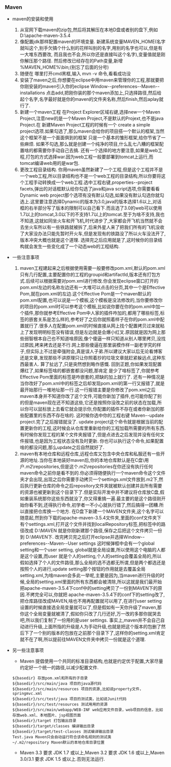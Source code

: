 ### Maven
* maven的安装和使用
  1. 从官网下载maven的zip包,然后将其解压在本地D盘或者别的盘下,例如  D:\apache-maven-3.5.4 
  2. 像配置jdk那样配置maven的环境变量. 新建系统变量MAVEN_HOME(名字就叫这个,别手欠搞个什么别的花样叫别的名字,用别的名字也可以,但是有一大堆东西要改,
而且我也不会,所以你还是直接叫这个名字),变量值就是刚你解压那个路径. 然后修改已经存在的Path变量,新增 %MAVEN_HOME%\bin;(别忘了后面的分号)
  3. 随便在 哪里打开cmd黑框,输入  mvn -v  命令,看看成功没
  4. 安装了maven之后,你想要在eclipse中用maven来管理你的工程,那就要把你刚安装的maven引入你的eclipse  Window--preferences--Maven--installations
点击add,把刚你装的那个maven添加上,只选择路径,然后给起个名字,名字最好就是你的maven的文件夹名称,然后finish,然后aplay就行了.
  5. 新建一个maven工程  在Project Explorer区域右键,选择new一个Maven Project,注意new的是一个Maven Project,不是默认的Projext,也不是java Project.在
新建Maven Project工程的时候有一个 create a simple project选项.如果勾选了,那么maven会给你的项目搭一个默认的框架,当然这个框架不是一个面面俱到的框架
只是一个基本的雏形框架,给你节省了一些麻烦. 如果不勾选,那么就是创建一个纯净的项目,什么乱七八糟的框架配置啥的都需要你手动自己去搞. 还有一个选择的地方要注意,如果是web工程,打包的方式选择war.因为web工程一般要部署到tomcat上运行,而tomcat编译web用的是war包.
  6. 更改工程目录结构. 你用maven虽然新建了一个工程,但是这个工程并不是一个web工程,所以目录结构也不是一个web工程的目录结构,所以你要将这个工程手动转换成一个web工程.选中工程右键,properties--project facets,弹出的对话框默认给你勾选了java和java script选项,你需要看看Dynamic web project那个选项有没有默认勾选,如果没有默认勾选你就勾选上.这里要注意选择Dynamic的版本为3.0,java的版本选择1.6以上,对话框的右半部分写了版本的限制可以自己看下.而且选了3.0的web可以使用1.7以上的tomcat,3.0以下的不支持1.7以上的tomcat.至于为啥不支持,我也不知道,这就如同坐火车和开飞机,时代进步了,大家都会开飞机当然就不会去坐火车所以有一些铁路就被拆了,后来外星人来了把我们所有的飞机没收了大家没办法只能先暂时开火车,但是发现有的铁路没了所以火车没法开了,版本冲突大概也就是这个道理. 选择完之后应用就是了,这时候你的目录结构就会发生一些变化成了一个动态web的工程结构.

* 一些注意事项
  1. maven工程建起来之后根据使用需要一般要修改pom.xml,默认的pom.xml只有几行配置,主要配置你的工程的groupid和artifactId,版本还有打包方式.后续可以根据需要对pom.xml进行修改.你会发现eclipse窗口打开的pom.xml左边的名称左边还有一大堆可以点击的分页,其中一个是Effective Pom,就在pom.xml的左边.这个Effective Pom是一个maven默认的pom.xml配置,也可以说是一个模板,这个模板是没法修改的,当你要修改你的项目的pom.xml时可以参考这个模板,比如说你要在你的pom.xml中加一个插件,那你就参考Effective Pom中人家的插件咋加的,都用了哪些标签,标签的嵌套关系是怎么样的,参考好了之后你就照着样子在你的pom.xml中配置就行了.很多人在配置pom.xml的时候直接从网上找个配置拷贝过来就粘上了发现明明标签没有错误,但是左边就是会爆小红叉.原因就是因为网上那些弱智根本自己也不知道啥原因,像个傻逼一样只知道从别人哪里拷贝,没找过原因,拷来拷去还是不行.网上那些傻逼在那里装模作样一副老学究的样子,但实际上不过是牵强附会,真是误人子弟.所以建议大家以后无论看博客还是文章,发现那些不讲原理只让你照着抄的垃圾文章就赶紧躲远点,这种东西最害人. 算了扯远了,只是突然想到略作感慨. 回到正题,你如果发现配置爆红了,如果标签啥的都嵌套都没问题,那肯定 是少了啥标签了,你就参考Effective Pom里面的标签是咋嵌套的,把缺的加上就行了.  还有一种情况是当你改好了pom.xml中的标签之后却发现pom.xml的第一行又报错了,就是最开始那行一堆地址那一行.这一行报错主要是你修改了pom.xml之后maven本身并不知道你改了这个文件,可能你新加了插件,也可能你配了别的但是maven现在还不知道这些,它还是按照你没改之前的状态在加载,所以你可以鼠标放上去看它就会提示你,你配置的插件不存在或者你新加的那些配置里的东西不存在啥的. 这时候你选中你的工程右键 Maven--update project.完了之后报错就没了. update project这个命令就是根据当前的配置更新你的工程,这时候会从仓库里重新给你的工程加载所需要的所有东西.有时候你发现工程的某个文件夹报错了,但是点进去之后发现并没有任何文件报错,也是因为工程状态没有及时更新. 你也可以执行这个命令,如果配置啥的都没问题,那么update之后自然就好了.
  2. maven有本地仓库和远程仓库,远程仓库又包含中央仓库和私服还有一些开源的地址.当你在本地装好maven后,你的本地仓库默认是在C盘\用户\.m2\repositories,但是这个.m2\repositories在你还没有执行任何maven命令之前你是看不到的.你必须得随便执行一个maven命令这个文件夹才会出现,出现之后你需要手动拷贝一个settings.xml文件放到.m2下,然后执行更新仓库的命令之后repository文件夹就被默认创建并且所有需要的资源也被更新到这个目录下了.但是实际开发中并不建议将仓库放C盘,假如重装系统那你这些东西就没了,你又得重搞一遍.最主要的是这个路径刚开始你看不到,还得执行命令,初学者一不小心就执行错了,然后搞得一团糟.所以直接把仓库换一个地方. 在D盘下新建一个MAVEN文件夹,这个名字可以随意起,然到你下载的apache-maven-3.5.4文件夹,里面的conf文件夹下有个settings.xml,打开这个文件并找到localRepository标签,把标签中的路径改成 D:\MAVEN  就是你刚新建那个路径,保存之后把这个文件拷贝一份到 D:\MAVEN下. 改完拷贝完之后打开eclipse并选择Window--preferences--Maven--User settings 这时候弹框中会有一个global setting和一个user setting, global就是全局设置,所以使用这个电脑的人都是这个设置,而user 就是个人的setting,个人的setting会覆盖全局的,所以假如选择了个人的文件路径,那么全局的选不选都无所谓,但是两个都选还是按照个人的进行,update setting那个按钮的作用就是去覆盖全局setting.xml,为啥maven会多此一举呢,主要是因为,当maven进行升级的时候,全局的setting.xml里面的所有东西都会被清除,所以这就是我们最开始把apache-maven-3.5.4下conf中的setting拷贝了一份到MAVEN下的原因.不拷完全可以,你就把
  apache-maven-3.5.4下的conf下的setting改了,把仓库路径改成MAVEN,啥也不用再配置就可以用了,在进行user setting设置的时候直接选全局变量就可以了,但是假如有一天你升级了maven,那你这个全局变量就被清了,假如你只改了几行还好,万一改的多那你就哭去吧,所以我们复制了一份用的是user settings.
  事实上,maven并不会自己自动进行升级,上面所指的升级是人为手动升级,也就是把这个版本的包删了然后下了一个别的版本的包放在之前那个目录下了,这样你的setting.xml肯定就不在了啊,所以提前往MAVEN文件夹中拷贝一份就是这个道理.
* 另一些注意事项
  - Maven 提倡使用一个共同的标准目录结构,也就是约定优于配置,大家尽量约定好一个统一的路径,以减少配置文件.
  ```
  ${basedir} 存放pom.xml和所有的子目录
  ${basedir}/src/main/java 项目的java源代码
  ${basedir}/src/main/resources 项目的资源,比如说property文件，springmvc.xml
  ${basedir}/src/test/java 项目的测试类，比如说Junit代码
  ${basedir}/src/test/resources 测试用用的资源
  ${basedir}/src/main/webapp/WEB-INF web应用文件目录，web项目的信息，比如存放web.xml、本地图片、jsp视图页面
  ${basedir}/target 打包输出目录
  ${basedir}/target/classes 编译输出目录
  ${basedir}/target/test-classes 测试编译输出目录 
  Test.java Maven只会自动运行符合该命名规则的测试类
  ~/.m2/repository Maven默认的本地仓库目录位置
  ```
  - Maven 3.3 要求 JDK 1.7 或以上,Maven 3.2 要求 JDK 1.6 或以上,Maven 3.0/3.1 要求 JDK 1.5 或以上.否则无法运行.

